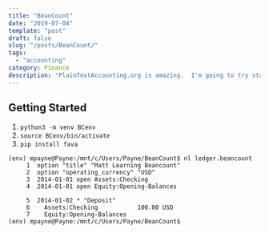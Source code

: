 ```yaml
---
title: "BeanCount"
date: "2019-07-04"
template: "post"
draft: false
slug: "/posts/BeanCount/"
tags:
  - "accounting"
category: Finance 
description: "PlainTextAccounting.org is amazing.  I'm going to try starting with BeanCount and Fava"
---
```



## Getting Started
1. `python3 -m venv BCenv`
2. `source BCenv/bin/activate`
3. `pip install fava`

```
(env) mpayne@Payne:/mnt/c/Users/Payne/BeanCount$ nl ledger.beancount
     1  option "title" "Matt Learning Beancount"
     2  option "operating_currency" "USD"
     3  2014-01-01 open Assets:Checking
     4  2014-01-01 open Equity:Opening-Balances

     5  2014-01-02 * "Deposit"
     6    Assets:Checking           100.00 USD
     7    Equity:Opening-Balances
(env) mpayne@Payne:/mnt/c/Users/Payne/BeanCount$
```



